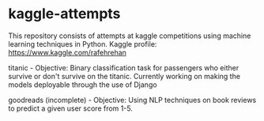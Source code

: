# kaggle-attempts
This repository consists of attempts at kaggle competitions using machine learning techniques in Python. Kaggle profile: https://www.kaggle.com/rafehrehan


titanic - Objective: Binary classification task for passengers who either survive or don't survive on the titanic. Currently working on making the models deployable through the use of Django 

goodreads (incomplete) - Objective: Using NLP techniques on book reviews to predict a given user score from 1-5. 
